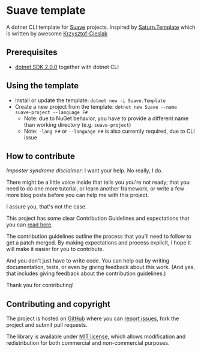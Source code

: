 # Suave template

A dotnet CLI template for [Suave](https://github.com/SuaveIO/Suave) projects. Inspired by [Saturn.Template](https://github.com/SaturnFramework/Saturn.Template) which is written by awesome [Krzysztof-Cieslak](https://github.com/Krzysztof-Cieslak)

## Prerequisites

* [dotnet SDK 2.0.0](https://www.microsoft.com/net/core) together with dotnet CLI

## Using the template

* Install or update the template: `dotnet new -i Suave.Template`
* Create a new project from the template: `dotnet new Suave --name suave-project --language F#`
  * Note: due to NuGet behavior, you have to provide a different name than working directory (e.g. `suave-project`)
  * Note: `-lang F#` or `--language F#` is also currently required, due to CLI issue

## How to contribute

_Imposter syndrome disclaimer_: I want your help. No really, I do.

There might be a little voice inside that tells you you're not ready; that you need to do one more tutorial, or learn another framework, or write a few more blog posts before you can help me with this project.

I assure you, that's not the case.

This project has some clear Contribution Guidelines and expectations that you can [read here](https://github.com/SuaveIO/Suave.Template/blob/master/CONTRIBUTING.md).

The contribution guidelines outline the process that you'll need to follow to get a patch merged. By making expectations and process explicit, I hope it will make it easier for you to contribute.

And you don't just have to write code. You can help out by writing documentation, tests, or even by giving feedback about this work. (And yes, that includes giving feedback about the contribution guidelines.)

Thank you for contributing!

## Contributing and copyright

The project is hosted on [GitHub](https://github.com/SuaveIO/Suave.Template) where you can [report issues](https://github.com/SuaveIO/Suave.Template/issues), fork
the project and submit pull requests.

The library is available under [MIT license](https://github.com/SuaveIO/Suave.Template/blob/master/LICENSE.md), which allows modification and redistribution for both commercial and non-commercial purposes.
